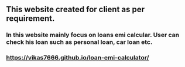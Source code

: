 ## This website created for client as per requirement.
### In this website mainly focus on loans emi calcular. User can check his loan such as personal loan, car loan etc.
### https://vikas7666.github.io/loan-emi-calculator/
